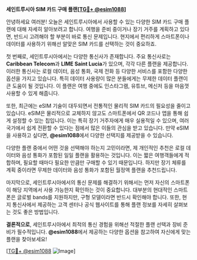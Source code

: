 **세인트루시아 SIM 카드 구매 플랜[[TG💪+ @esim1088](https://t.me/s/esim1088)]**

안녕하세요 여러분! 오늘은 세인트루시아에서 사용할 수 있는 다양한 SIM 카드 구매 플랜에 대해 자세히 알아보려고 합니다. 여행을 준비 중이거나 장기 거주를 계획하고 있다면, 반드시 고려해야 할 부분이 바로 통신 문제입니다. 현지에서 편리하게 스마트폰이나 데이터를 사용하기 위해선 알맞은 SIM 카드를 선택하는 것이 중요하죠.

첫 번째로, 세인트루시아에서는 다양한 통신사가 존재합니다. 주요 통신사로는 **Caribbean Telecom**과 **LIME Saint Lucia**가 있으며, 각각 다른 플랜을 제공합니다. 이러한 통신사는 로컬 데이터, 음성 통화, 국제 전화 등 다양한 서비스를 포함한 다양한 옵션을 가지고 있습니다. 특히 데이터 사용량이 많은 분들에게는 무제한 데이터 플랜이 큰 도움이 될 것입니다. 이 플랜은 여행 중에도 인스타그램, 유튜브, 메신저 등을 마음껏 사용할 수 있게 해줍니다.

또한, 최근에는 eSIM 기술이 대두되면서 전통적인 물리적 SIM 카드의 필요성을 줄이고 있습니다. eSIM은 물리적으로 교체하지 않고도 스마트폰에서 QR 코드나 앱을 통해 쉽게 설정할 수 있는 칩입니다. 이는 특히 장기 거주자에게 매우 실용적일 수 있으며, 여러 국가에서 쉽게 전환할 수 있다는 점에서 많은 이들의 관심을 받고 있습니다. 만약 eSIM을 사용하고 싶다면, **@esim1088**에서 다양한 선택지를 제공받을 수 있습니다.

다양한 플랜 중에서 어떤 것을 선택해야 하는지 고민이라면, 제 개인적인 추천은 로컬 데이터와 음성 통화가 포함된 일일 플랜을 활용하는 것입니다. 이는 짧은 여행객들에게 적합하며, 필요할 때마다 필요한 만큼만 구매할 수 있기 때문입니다. 하지만 장기 체류를 계획 중이라면 무제한 데이터와 음성 통화가 포함된 월정액 플랜을 추천드립니다.

마지막으로, 세인트루시아에서의 통신 문제를 해결하기 위해서는 먼저 자신의 스마트폰이 해당 지역에서 사용 가능한지 확인하는 것이 중요합니다. 대부분의 현대적인 스마트폰은 글로벌 bands를 지원하지만, 구형 모델이라면 반드시 확인해야 합니다. 또한, 현지 통신사에서 제공하는 고객 센터나 공식 웹사이트를 통해 플랜 정보를 자세히 살펴보는 것도 좋은 방법입니다.

**결론적으로**, 세인트루시아에서 최적의 통신 경험을 위해선 적절한 플랜 선택과 장비 준비가 필수적입니다. **@esim1088**에서 제공하는 다양한 옵션을 참고하여 자신에게 맞는 플랜을 찾아보세요! 

[[TG💪+ @esim1088](https://t.me/s/esim1088) ![Image](https://i.postimg.cc/Y0z9fWf4/image.png)]